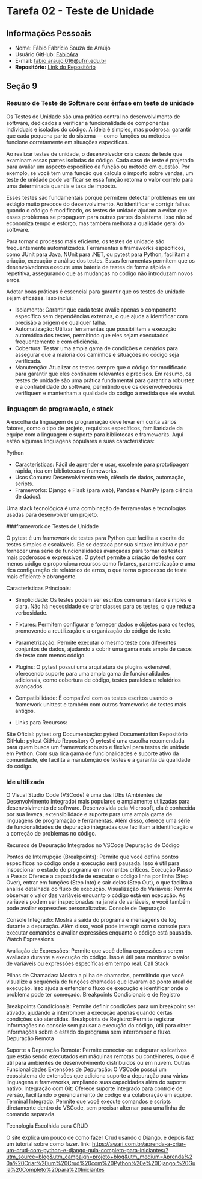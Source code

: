 # Tarefa 02 - Teste de Unidade

## Informações Pessoais
- Nome: Fábio Fabrício Souza de Araújo
- Usuário GitHub: [FabioAra](https://github.com/FabioAra)
- E-mail: <fabio.araujo.016@ufrn.edu.br>
- **Repositório:** [Link do Repositório](https://github.com/flaviogui/TechCell-Pro)

## Seção 9
### Resumo de Teste de Software com ênfase em teste de unidade
Os Testes de Unidade são uma prática central no desenvolvimento de software, dedicados a verificar a funcionalidade de componentes individuais e isolados do código. A ideia é simples, mas poderosa: garantir que cada pequena parte do sistema — como funções ou métodos — funcione corretamente em situações específicas.

Ao realizar testes de unidade, o desenvolvedor cria casos de teste que examinam essas partes isoladas do código. Cada caso de teste é projetado para avaliar um aspecto específico da função ou método em questão. Por exemplo, se você tem uma função que calcula o imposto sobre vendas, um teste de unidade pode verificar se essa função retorna o valor correto para uma determinada quantia e taxa de imposto.

Esses testes são fundamentais porque permitem detectar problemas em um estágio muito precoce do desenvolvimento. Ao identificar e corrigir falhas quando o código é modificado, os testes de unidade ajudam a evitar que esses problemas se propaguem para outras partes do sistema. Isso não só economiza tempo e esforço, mas também melhora a qualidade geral do software.

Para tornar o processo mais eficiente, os testes de unidade são frequentemente automatizados. Ferramentas e frameworks específicos, como JUnit para Java, NUnit para .NET, ou pytest para Python, facilitam a criação, execução e análise dos testes. Essas ferramentas permitem que os desenvolvedores execute uma bateria de testes de forma rápida e repetitiva, assegurando que as mudanças no código não introduzam novos erros.

Adotar boas práticas é essencial para garantir que os testes de unidade sejam eficazes. Isso inclui:

- Isolamento: Garantir que cada teste avalie apenas o componente específico sem dependências externas, o que ajuda a identificar com precisão a origem de qualquer falha.
- Automatização: Utilizar ferramentas que possibilitem a execução automática dos testes, permitindo que eles sejam executados frequentemente e com eficiência.
- Cobertura: Testar uma ampla gama de condições e cenários para assegurar que a maioria dos caminhos e situações no código seja verificada.
- Manutenção: Atualizar os testes sempre que o código for modificado para garantir que eles continuem relevantes e precisos.
Em resumo, os testes de unidade são uma prática fundamental para garantir a robustez e a confiabilidade do software, permitindo que os desenvolvedores verifiquem e mantenham a qualidade do código à medida que ele evolui.


###  linguagem de programação, e stack

A escolha da linguagem de programação deve levar em conta vários fatores, como o tipo de projeto, requisitos específicos, familiaridade da equipe com a linguagem e suporte para bibliotecas e frameworks. Aqui estão algumas linguagens populares e suas características:

Python

- Características: Fácil de aprender e usar, excelente para prototipagem rápida, rica em bibliotecas e frameworks.
- Usos Comuns: Desenvolvimento web, ciência de dados, automação, scripts.
- Frameworks: Django e Flask (para web), Pandas e NumPy (para ciência de dados).

Uma stack tecnológica é uma combinação de ferramentas e tecnologias usadas para desenvolver um projeto.

###framework de Testes de Unidade

O pytest é um framework de testes para Python que facilita a escrita de testes simples e escaláveis. Ele se destaca por sua sintaxe intuitiva e por fornecer uma série de funcionalidades avançadas para tornar os testes mais poderosos e expressivos. O pytest permite a criação de testes com menos código e proporciona recursos como fixtures, parametrização e uma rica configuração de relatórios de erros, o que torna o processo de teste mais eficiente e abrangente.

Características Principais:

- Simplicidade: Os testes podem ser escritos com uma sintaxe simples e clara. Não há necessidade de criar classes para os testes, o que reduz a verbosidade.
- Fixtures: Permitem configurar e fornecer dados e objetos para os testes, promovendo a reutilização e a organização do código de teste.
- Parametrização: Permite executar o mesmo teste com diferentes conjuntos de dados, ajudando a cobrir uma gama mais ampla de casos de teste com menos código.
- Plugins: O pytest possui uma arquitetura de plugins extensível, oferecendo suporte para uma ampla gama de funcionalidades adicionais, como cobertura de código, testes paralelos e relatórios avançados.
- Compatibilidade: É compatível com os testes escritos usando o framework unittest e também com outros frameworks de testes mais antigos.

- Links para Recursos:

Site Oficial: pytest.org
Documentação: pytest Documentation
Repositório GitHub: pytest GitHub Repository
O pytest é uma escolha recomendada para quem busca um framework robusto e flexível para testes de unidade em Python. Com sua rica gama de funcionalidades e suporte ativo da comunidade, ele facilita a manutenção de testes e a garantia da qualidade do código.


### Ide ultilizada

O Visual Studio Code (VSCode) é uma das IDEs (Ambientes de Desenvolvimento Integrado) mais populares e amplamente utilizadas para desenvolvimento de software. Desenvolvida pela Microsoft, ela é conhecida por sua leveza, extensibilidade e suporte para uma ampla gama de linguagens de programação e ferramentas. Além disso, oferece uma série de funcionalidades de depuração integradas que facilitam a identificação e a correção de problemas no código.

Recursos de Depuração Integrados no VSCode
Depuração de Código

Pontos de Interrupção (Breakpoints): Permite que você defina pontos específicos no código onde a execução será pausada. Isso é útil para inspecionar o estado do programa em momentos críticos.
Execução Passo a Passo: Oferece a capacidade de executar o código linha por linha (Step Over), entrar em funções (Step Into) e sair delas (Step Out), o que facilita a análise detalhada do fluxo de execução.
Visualização de Variáveis: Permite observar o valor das variáveis enquanto o código está em execução. As variáveis podem ser inspecionadas na janela de variáveis, e você também pode avaliar expressões personalizadas.
Console de Depuração

Console Integrado: Mostra a saída do programa e mensagens de log durante a depuração. Além disso, você pode interagir com o console para executar comandos e avaliar expressões enquanto o código está pausado.
Watch Expressions

Avaliação de Expressões: Permite que você defina expressões a serem avaliadas durante a execução do código. Isso é útil para monitorar o valor de variáveis ou expressões específicas em tempo real.
Call Stack

Pilhas de Chamadas: Mostra a pilha de chamadas, permitindo que você visualize a sequência de funções chamadas que levaram ao ponto atual de execução. Isso ajuda a entender o fluxo de execução e identificar onde o problema pode ter começado.
Breakpoints Condicionais e de Registro

Breakpoints Condicionais: Permite definir condições para um breakpoint ser ativado, ajudando a interromper a execução apenas quando certas condições são atendidas.
Breakpoints de Registro: Permite registrar informações no console sem pausar a execução do código, útil para obter informações sobre o estado do programa sem interromper o fluxo.
Depuração Remota

Suporte a Depuração Remota: Permite conectar-se e depurar aplicativos que estão sendo executados em máquinas remotas ou contêineres, o que é útil para ambientes de desenvolvimento distribuídos ou em nuvem.
Outras Funcionalidades
Extensões de Depuração: O VSCode possui um ecossistema de extensões que adiciona suporte a depuração para várias linguagens e frameworks, ampliando suas capacidades além do suporte nativo.
Integração com Git: Oferece suporte integrado para controle de versão, facilitando o gerenciamento de código e a colaboração em equipe.
Terminal Integrado: Permite que você execute comandos e scripts diretamente dentro do VSCode, sem precisar alternar para uma linha de comando separada.

Tecnologia Escolhida para CRUD

O site explica um pouco de como fazer Crud usando o Django, e depois faz um tutorial sobre como fazer.
link: https://awari.com.br/aprenda-a-criar-um-crud-com-python-e-django-guia-completo-para-iniciantes/?utm_source=blog&utm_campaign=projeto+blog&utm_medium=Aprenda%20a%20Criar%20um%20Crud%20com%20Python%20e%20Django:%20Guia%20Completo%20para%20Iniciantes